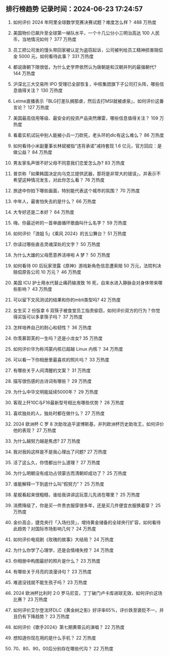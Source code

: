 
## 排行榜趋势 记录时间：2024-06-23 17:24:57
  
  1. 如何评价 2024 年阿里全球数学竞赛决赛试题？难度怎么样？ 488 万热度
    
  2. 美国物价已飙升至全球第一梯队水平，一个十几公分小三明治高达 100 人民币，当地情况如何？ 377 万热度
    
  3. 员工把公司发的馒头带回家被认定为盗窃起诉，公司被判给员工精神损害赔偿金 5000 元，如何看待此事？ 331 万热度
    
  4. 都说唐朝下限很低，为什么史学界依然认为唐朝是和汉朝并列的最强朝代? 144 万热度
    
  5. 沪深北三大交易所 IPO 受理已全部恢复，中核集团旗下子公司打头阵，哪些信息值得关注？ 130 万热度
    
  6. Letme直播表示「BLG打差队搁那虐，然后去打MSI就被虐泉」，如何评价这番言论？ 127 万热度
    
  7. 美国最高信用等级、最安全的投资产品突然爆雷，哪些信息值得关注？ 109 万热度
    
  8. 看着实机试玩中别人能被小兵一刀砍死，老头环的dlc有这么难么？ 86 万热度
    
  9. 如何看待小米副董事长林斌被指“违背承诺”减持套现 1.6 亿元，官方回应：是做公益？ 84 万热度
    
  10. 男友家名声很不好父母不同意我们恋爱怎么办? 83 万热度
    
  11. 普京称「如果韩国决定向乌克兰提供武器，那将是非常大的错误」，并表示不希望这种情况发生，对此你怎么看？ 76 万热度
    
  12. 旅途中你拍下哪些画面，特别能代表这个城市的氛围？ 70 万热度
    
  13. 中年人，最害怕失去的是什么？ 66 万热度
    
  14. 大专好还是二本好？ 64 万热度
    
  15. 嗨，你最近听的一首单曲循环歌曲叫什么名字？ 59 万热度
    
  16. 如何评价「浪姐 5」《乘风 2024》的五公舞台？ 51 万热度
    
  17. 你读过哪些直击灵魂深处的文字？ 50 万热度
    
  18. 为什么大雄的父母愿意养活哆啦 A 梦？ 50 万热度
    
  19. 如何看待 00 后玩家泄露《原神》游戏新角色信息遭索赔 50 万元，法院判决赔偿原告公司 10 万元？ 46 万热度
    
  20. 美国 ICU 护士用水代替止痛药输液致 16 死，自来水进入静脉会对身体带来哪些影响？ 43 万热度
    
  21. 可以留下文风测试的结果和你的mbti类型吗? 42 万热度
    
  22. 女生买 2 份饭拿 6 双筷子被食堂员工指责偷窃，如何评价双方的行为？你觉得买饭可以多拿筷子吗？ 37 万热度
    
  23. 怎样培养自己的耐心和韧性？ 36 万热度
    
  24. 你羡慕郭芙的一生吗？还是小龙女? 35 万热度
    
  25. 如何评价华为称鸿蒙内核已超越 Linux 内核？ 34 万热度
    
  26. 可以看一下你相册里最喜欢的照片吗？ 33 万热度
    
  27. 有哪些关于人间清醒的文案？ 31 万热度
    
  28. 描写很伤感的古诗词有哪些？ 29 万热度
    
  29. 为什么中华文明能延续5000年？ 29 万热度
    
  30. 客观上歼10C与F16最新型号相比有哪些优势？ 28 万热度
    
  31. 喜欢独处的人，独处时都在做什么？ 27 万热度
    
  32. 2024 欧洲杯 C 罗 8 次助攻追平波博斯基，并列欧洲杯历史助攻王，如何评价他的表现？ 27 万热度
    
  33. 为什么越努力越是焦虑? 27 万热度
    
  34. 我对我妈这样是不是我心理出了问题? 27 万热度
    
  35. 活了这么久，你悟都出什么道理？ 27 万热度
    
  36. 为什么明朝没有成功占领蒙古而清朝却成功了？ 25 万热度
    
  37. 谁能解释一下到底什么叫“假努力”？ 25 万热度
    
  38. 星舰看起来很粗糙，谁给我讲讲这玩意儿先进在哪里？ 25 万热度
    
  39. 消费降级了，你是买一件贵衣服穿很多年，还是买几件便宜衣服换着穿？ 25 万热度
    
  40. 金价高企，捷克央行「入场扫货」，增持黄金储备的全球央行扩容，如何看待此趋势？对国际市场影响几何？ 24 万热度
    
  41. 如何评价电视剧《玫瑰的故事》大结局？ 24 万热度
    
  42. 为什么你学了心理学，还是会情绪失控？ 24 万热度
    
  43. 你相册中构图最好的照片是什么？ 23 万热度
    
  44. 有哪些关于月亮的浪漫诗句？ 23 万热度
    
  45. 难道没钱就不能生孩子吗？ 23 万热度
    
  46. 2024 欧洲杯比利时 2:0 罗马尼亚，丁丁破门卢卡库进球无效，如何评价这场比赛？ 23 万热度
    
  47. 如何评价艾尔登法环DLC《黄金树之影》好评率65%，评价跌至褒贬不一，并且仍有下降趋势？ 23 万热度
    
  48. 如何评价《歌手2024》第七期黄霄云的演唱？ 22 万热度
    
  49. 想知道你现在用的是什么手机？ 22 万热度
    
  50. 70、80、90，00后分别存在哪些代沟？ 22 万热度
    
